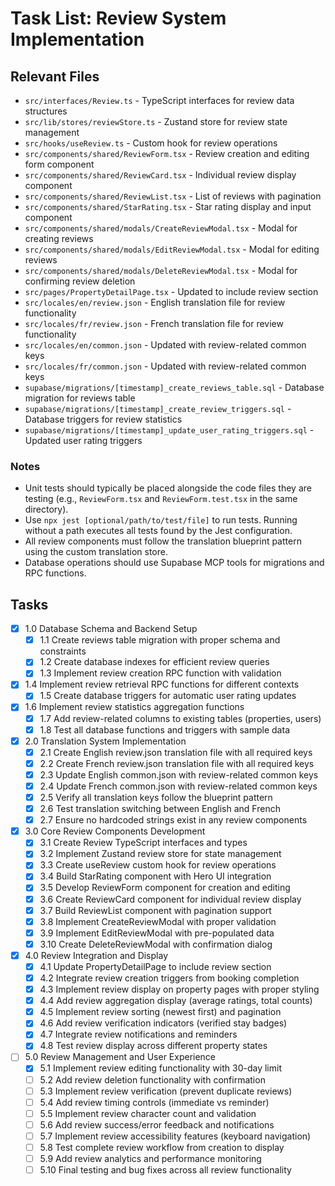 # Task List: Review System Implementation

## Relevant Files

- `src/interfaces/Review.ts` - TypeScript interfaces for review data structures
- `src/lib/stores/reviewStore.ts` - Zustand store for review state management
- `src/hooks/useReview.ts` - Custom hook for review operations
- `src/components/shared/ReviewForm.tsx` - Review creation and editing form component
- `src/components/shared/ReviewCard.tsx` - Individual review display component
- `src/components/shared/ReviewList.tsx` - List of reviews with pagination
- `src/components/shared/StarRating.tsx` - Star rating display and input component
- `src/components/shared/modals/CreateReviewModal.tsx` - Modal for creating reviews
- `src/components/shared/modals/EditReviewModal.tsx` - Modal for editing reviews
- `src/components/shared/modals/DeleteReviewModal.tsx` - Modal for confirming review deletion
- `src/pages/PropertyDetailPage.tsx` - Updated to include review section
- `src/locales/en/review.json` - English translation file for review functionality
- `src/locales/fr/review.json` - French translation file for review functionality
- `src/locales/en/common.json` - Updated with review-related common keys
- `src/locales/fr/common.json` - Updated with review-related common keys
- `supabase/migrations/[timestamp]_create_reviews_table.sql` - Database migration for reviews table
- `supabase/migrations/[timestamp]_create_review_triggers.sql` - Database triggers for review statistics
- `supabase/migrations/[timestamp]_update_user_rating_triggers.sql` - Updated user rating triggers

### Notes

- Unit tests should typically be placed alongside the code files they are testing (e.g., `ReviewForm.tsx` and `ReviewForm.test.tsx` in the same directory).
- Use `npx jest [optional/path/to/test/file]` to run tests. Running without a path executes all tests found by the Jest configuration.
- All review components must follow the translation blueprint pattern using the custom translation store.
- Database operations should use Supabase MCP tools for migrations and RPC functions.

## Tasks

- [x] 1.0 Database Schema and Backend Setup
  - [x] 1.1 Create reviews table migration with proper schema and constraints
  - [x] 1.2 Create database indexes for efficient review queries
  - [x] 1.3 Implement review creation RPC function with validation
- [x] 1.4 Implement review retrieval RPC functions for different contexts
  - [x] 1.5 Create database triggers for automatic user rating updates
- [x] 1.6 Implement review statistics aggregation functions
  - [x] 1.7 Add review-related columns to existing tables (properties, users)
  - [x] 1.8 Test all database functions and triggers with sample data

- [x] 2.0 Translation System Implementation
  - [x] 2.1 Create English review.json translation file with all required keys
  - [x] 2.2 Create French review.json translation file with all required keys
  - [x] 2.3 Update English common.json with review-related common keys
  - [x] 2.4 Update French common.json with review-related common keys
  - [x] 2.5 Verify all translation keys follow the blueprint pattern
  - [x] 2.6 Test translation switching between English and French
  - [x] 2.7 Ensure no hardcoded strings exist in any review components

- [x] 3.0 Core Review Components Development
  - [x] 3.1 Create Review TypeScript interfaces and types
  - [x] 3.2 Implement Zustand review store for state management
  - [x] 3.3 Create useReview custom hook for review operations
  - [x] 3.4 Build StarRating component with Hero UI integration
  - [x] 3.5 Develop ReviewForm component for creation and editing
  - [x] 3.6 Create ReviewCard component for individual review display
  - [x] 3.7 Build ReviewList component with pagination support
  - [x] 3.8 Implement CreateReviewModal with proper validation
  - [x] 3.9 Implement EditReviewModal with pre-populated data
  - [x] 3.10 Create DeleteReviewModal with confirmation dialog

- [x] 4.0 Review Integration and Display
  - [x] 4.1 Update PropertyDetailPage to include review section
  - [x] 4.2 Integrate review creation triggers from booking completion
  - [x] 4.3 Implement review display on property pages with proper styling
  - [x] 4.4 Add review aggregation display (average ratings, total counts)
  - [x] 4.5 Implement review sorting (newest first) and pagination
  - [x] 4.6 Add review verification indicators (verified stay badges)
  - [x] 4.7 Integrate review notifications and reminders
  - [x] 4.8 Test review display across different property states

- [ ] 5.0 Review Management and User Experience
  - [x] 5.1 Implement review editing functionality with 30-day limit
  - [ ] 5.2 Add review deletion functionality with confirmation
  - [ ] 5.3 Implement review verification (prevent duplicate reviews)
  - [ ] 5.4 Add review timing controls (immediate vs reminder)
  - [ ] 5.5 Implement review character count and validation
  - [ ] 5.6 Add review success/error feedback and notifications
  - [ ] 5.7 Implement review accessibility features (keyboard navigation)
  - [ ] 5.8 Test complete review workflow from creation to display
  - [ ] 5.9 Add review analytics and performance monitoring
  - [ ] 5.10 Final testing and bug fixes across all review functionality
